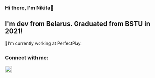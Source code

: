 ### Hi there, I'm Nikita👋
## I'm dev from Belarus. Graduated from BSTU in 2021!

🦍I’m currently working at PerfectPlay.

##
### Connect with me:
[<img align="left" alt="codeSTACKr | LinkedIn" width="22px" src="https://cdn.jsdelivr.net/npm/simple-icons@v3/icons/linkedin.svg" />][linkedin]

<br />
<br />

[linkedin]: https://www.linkedin.com/in/nikita-le-774034186/
